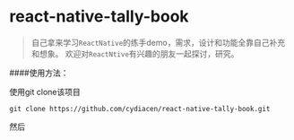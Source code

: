 # react-native-tally-book
> 自己拿来学习`ReactNative`的练手demo，需求，设计和功能全靠自己补充和想象。
欢迎对`ReactNtive`有兴趣的朋友一起探讨，研究。

####使用方法：
    
使用git clone该项目
```
git clone https://github.com/cydiacen/react-native-tally-book.git
```
然后
